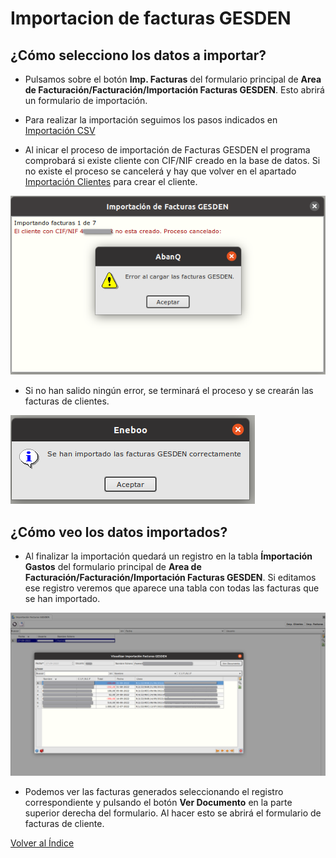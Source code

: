 # Importacion de facturas GESDEN

## ¿Cómo selecciono los datos a importar?

* Pulsamos sobre el botón **Imp. Facturas** del formulario principal de **Area de Facturación/Facturación/Importación Facturas GESDEN**. Esto abrirá un formulario de importación.

* Para realizar la importación seguimos los pasos indicados en [Importación CSV](../../../../modulos/area_facturacion/facturacion/importacioncsv.md)

* Al inicar el proceso de importación de Facturas GESDEN el programa comprobará si existe cliente con CIF/NIF creado en la base de datos. Si no existe el proceso se cancelerá y hay que volver en el apartado [Importación Clientes](./importacionclientes.md) para crear el cliente.

![El cliente no existe](./img/formimportacion_facturas_no_existe_cliente.png)

* Si no han salido ningún error, se terminará el proceso y se crearán las facturas de clientes.

![Importación correcta](./img/formimportacion_facturas_ok.png)


## ¿Cómo veo los datos importados?

* Al finalizar la importación quedará un registro en la tabla **Ímportación Gastos** del formulario principal de **Area de Facturación/Facturación/Importación Facturas GESDEN**. Si editamos ese registro veremos que aparece una tabla con todas las facturas que se han importado.

![Datos importados](./img/formimportacion_ver_registro.png)


* Podemos ver las facturas generados seleccionando el registro correspondiente y pulsando el botón **Ver Documento** en la parte superior derecha del formulario. Al hacer esto se abrirá el formulario de facturas de cliente.

[Volver al Índice](../../../index.md)